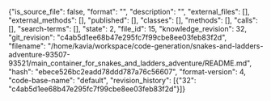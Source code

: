 {"is_source_file": false, "format": "", "description": "", "external_files": [], "external_methods": [], "published": [], "classes": [], "methods": [], "calls": [], "search-terms": [], "state": 2, "file_id": 15, "knowledge_revision": 32, "git_revision": "c4ab5d1ee68b47e295fc7f99cbe8ee03feb83f2d", "filename": "/home/kavia/workspace/code-generation/snakes-and-ladders-adventure-93507-93521/main_container_for_snakes_and_ladders_adventure/README.md", "hash": "ebece526bc2eadd78ddd787a76c56607", "format-version": 4, "code-base-name": "default", "revision_history": [{"32": "c4ab5d1ee68b47e295fc7f99cbe8ee03feb83f2d"}]}